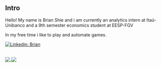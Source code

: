 ## Intro

Hello! My name is Brian Shie and i am currently an analytics intern at Itaú-Unibanco and a 9th semester economics student at EESP-FGV

In my free time i like to play and automate games.

[![Linkedin: Brian](https://img.shields.io/badge/-Linkedin-blue?style=flat-square&logo=Linkedin&logoColor=white&link=https://www.linkedin.com/in/brian-shie/)](https://www.linkedin.com/in/brian-shie/) <br><br>

<p align="left">
  <a href="https://github.com/brian-shie">
    <img
      align="center"
         height="150"
      src="https://github-readme-stats.vercel.app/api?username=brian-shie&hide=contribs&count_private=true&show_icons=true&theme=radical&bg_color=DEG,25233d,000000&border_color=706d8c&custom_title=Brian's+GitHub+Stats"
    />
  </a>
  <a href="https://github.com/brian-shie">
    <img
      align="center"
      height="150"
      src="https://github-readme-stats.vercel.app/api/top-langs/?username=brian-shie&layout=compact&langs_count=7&count_private=true&show_icons=true&theme=radical&bg_color=DEG,000000,25233d&border_color=706d8c"
    />
  </a>
</p>



<!-- [![Brian's GitHub stats](https://github-readme-stats.vercel.app/api?username=brian-shie&hide=contribs&count_private=true&show_icons=true&theme=radical&bg_color=DEG,25233d,000000&border_color=706d8c&custom_title=Brian's+GitHub+Stats)](https://github.com/brian-shie)
 -->
<!---
brian-shie/brian-shie is a ✨ special ✨ repository because its `README.md` (this file) appears on your GitHub profile.
You can click the Preview link to take a look at your changes.
--->
<!---a
<div style="display: inline_block"><br>aa
  <img align="center" alt="Brian-Python" height="30" width="60" src="https://raw.githubusercontent.com/devicons/devicon/master/icons/python/python-original.svg">
  <img align="center" alt="Brian-RStudio" height="30" width="60" src="https://raw.githubusercontent.com/devicons/devicon/master/icons/rstudio/rstudio-plain.svg"> <br>  
  <br>
</div>
